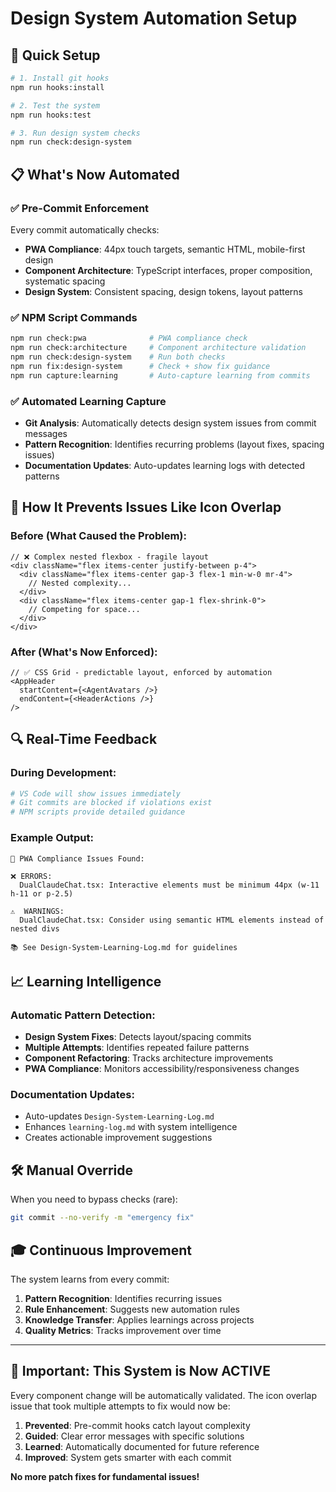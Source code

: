 # Design System Automation Setup

## 🚀 Quick Setup

```bash
# 1. Install git hooks
npm run hooks:install

# 2. Test the system
npm run hooks:test

# 3. Run design system checks
npm run check:design-system
```

## 📋 What's Now Automated

### ✅ Pre-Commit Enforcement
Every commit automatically checks:
- **PWA Compliance**: 44px touch targets, semantic HTML, mobile-first design
- **Component Architecture**: TypeScript interfaces, proper composition, systematic spacing
- **Design System**: Consistent spacing, design tokens, layout patterns

### ✅ NPM Script Commands
```bash
npm run check:pwa              # PWA compliance check
npm run check:architecture     # Component architecture validation  
npm run check:design-system    # Run both checks
npm run fix:design-system      # Check + show fix guidance
npm run capture:learning       # Auto-capture learning from commits
```

### ✅ Automated Learning Capture
- **Git Analysis**: Automatically detects design system issues from commit messages
- **Pattern Recognition**: Identifies recurring problems (layout fixes, spacing issues)
- **Documentation Updates**: Auto-updates learning logs with detected patterns

## 🎯 How It Prevents Issues Like Icon Overlap

### Before (What Caused the Problem):
```tsx
// ❌ Complex nested flexbox - fragile layout
<div className="flex items-center justify-between p-4">
  <div className="flex items-center gap-3 flex-1 min-w-0 mr-4">
    // Nested complexity...
  </div>
  <div className="flex items-center gap-1 flex-shrink-0">
    // Competing for space...
  </div>
</div>
```

### After (What's Now Enforced):
```tsx
// ✅ CSS Grid - predictable layout, enforced by automation
<AppHeader
  startContent={<AgentAvatars />}
  endContent={<HeaderActions />}
/>
```

## 🔍 Real-Time Feedback

### During Development:
```bash
# VS Code will show issues immediately
# Git commits are blocked if violations exist
# NPM scripts provide detailed guidance
```

### Example Output:
```
🚨 PWA Compliance Issues Found:

❌ ERRORS:
  DualClaudeChat.tsx: Interactive elements must be minimum 44px (w-11 h-11 or p-2.5)
  
⚠️  WARNINGS:
  DualClaudeChat.tsx: Consider using semantic HTML elements instead of nested divs
  
📚 See Design-System-Learning-Log.md for guidelines
```

## 📈 Learning Intelligence

### Automatic Pattern Detection:
- **Design System Fixes**: Detects layout/spacing commits
- **Multiple Attempts**: Identifies repeated failure patterns  
- **Component Refactoring**: Tracks architecture improvements
- **PWA Compliance**: Monitors accessibility/responsiveness changes

### Documentation Updates:
- Auto-updates `Design-System-Learning-Log.md`
- Enhances `learning-log.md` with system intelligence
- Creates actionable improvement suggestions

## 🛠️ Manual Override

When you need to bypass checks (rare):
```bash
git commit --no-verify -m "emergency fix"
```

## 🎓 Continuous Improvement

The system learns from every commit:
1. **Pattern Recognition**: Identifies recurring issues
2. **Rule Enhancement**: Suggests new automation rules  
3. **Knowledge Transfer**: Applies learnings across projects
4. **Quality Metrics**: Tracks improvement over time

---

## 🚨 Important: This System is Now ACTIVE

Every component change will be automatically validated. The icon overlap issue that took multiple attempts to fix would now be:

1. **Prevented**: Pre-commit hooks catch layout complexity
2. **Guided**: Clear error messages with specific solutions
3. **Learned**: Automatically documented for future reference
4. **Improved**: System gets smarter with each commit

**No more patch fixes for fundamental issues!**